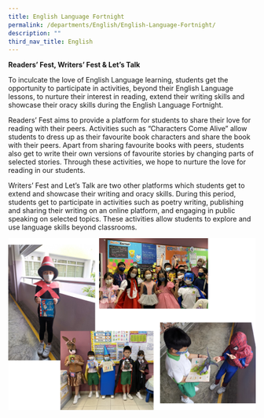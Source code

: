 ```yaml
---
title: English Language Fortnight
permalink: /departments/English/English-Language-Fortnight/
description: ""
third_nav_title: English
---
```

**Readers’ Fest, Writers’ Fest & Let’s Talk**

  

To inculcate the love of English Language learning, students get the opportunity to participate in activities, beyond their English Language lessons, to nurture their interest in reading, extend their writing skills and showcase their oracy skills during the English Language Fortnight.

  

Readers’ Fest aims to provide a platform for students to share their love for reading with their peers. Activities such as “Characters Come Alive” allow students to dress up as their favourite book characters and share the book with their peers. Apart from sharing favourite books with peers, students also get to write their own versions of favourite stories by changing parts of selected stories. Through these activities, we hope to nurture the love for reading in our students.

  

Writers’ Fest and Let’s Talk are two other platforms which students get to extend and showcase their writing and oracy skills. During this period, students get to participate in activities such as poetry writing, publishing and sharing their writing on an online platform, and engaging in public speaking on selected topics. These activities allow students to explore and use language skills beyond classrooms.

![](/images/English%20Language%20Fortnight.png)